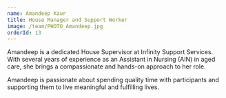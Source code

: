 ```yaml
---
name: Amandeep Kaur
title: House Manager and Support Worker
image: /team/PHOTO_Amandeep.jpg
orderId: 13
---
```


Amandeep is a dedicated House Supervisor at Infinity Support Services. With several years of experience as an Assistant in Nursing (AIN) in aged care, she brings a compassionate and hands-on approach to her role.

Amandeep is passionate about spending quality time with participants and supporting them to live meaningful and fulfilling lives.
